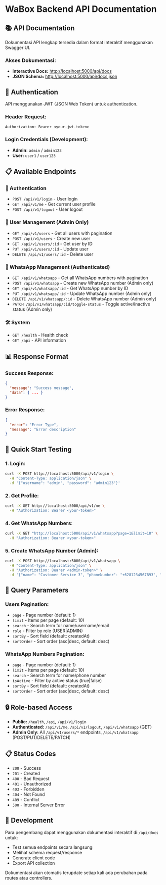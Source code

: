 # WaBox Backend API Documentation

## 📚 **API Documentation**

Dokumentasi API lengkap tersedia dalam format interaktif menggunakan Swagger UI.

### **Akses Dokumentasi:**
- **Interactive Docs:** [http://localhost:5000/api/docs](http://localhost:5000/api/docs)
- **JSON Schema:** [http://localhost:5000/api/docs.json](http://localhost:5000/api/docs.json)

## 🔐 **Authentication**

API menggunakan JWT (JSON Web Token) untuk authentication. 

### **Header Request:**
```
Authorization: Bearer <your-jwt-token>
```

### **Login Credentials (Development):**
- **Admin:** `admin` / `admin123`
- **User:** `user1` / `user123`

## 📋 **Available Endpoints**

### **🔑 Authentication**
- `POST /api/v1/login` - User login
- `GET /api/v1/me` - Get current user profile
- `POST /api/v1/logout` - User logout

### **👥 User Management (Admin Only)**
- `GET /api/v1/users` - Get all users with pagination
- `POST /api/v1/users` - Create new user
- `GET /api/v1/users/:id` - Get user by ID
- `PUT /api/v1/users/:id` - Update user
- `DELETE /api/v1/users/:id` - Delete user

### **📱 WhatsApp Management** (Authenticated)
- `GET /api/v1/whatsapp` - Get all WhatsApp numbers with pagination
- `POST /api/v1/whatsapp` - Create new WhatsApp number (Admin only)
- `GET /api/v1/whatsapp/:id` - Get WhatsApp number by ID
- `PUT /api/v1/whatsapp/:id` - Update WhatsApp number (Admin only)
- `DELETE /api/v1/whatsapp/:id` - Delete WhatsApp number (Admin only)
- `PATCH /api/v1/whatsapp/:id/toggle-status` - Toggle active/inactive status (Admin only)

### **🛠️ System**
- `GET /health` - Health check
- `GET /api` - API information

## 📊 **Response Format**

### **Success Response:**
```json
{
  "message": "Success message",
  "data": { ... }
}
```

### **Error Response:**
```json
{
  "error": "Error Type",
  "message": "Error description"
}
```

## 🚀 **Quick Start Testing**

### **1. Login:**
```bash
curl -X POST http://localhost:5000/api/v1/login \
  -H "Content-Type: application/json" \
  -d '{"username": "admin", "password": "admin123"}'
```

### **2. Get Profile:**
```bash
curl -X GET http://localhost:5000/api/v1/me \
  -H "Authorization: Bearer <your-token>"
```

### **4. Get WhatsApp Numbers:**
```bash
curl -X GET "http://localhost:5000/api/v1/whatsapp?page=1&limit=10" \
  -H "Authorization: Bearer <your-token>"
```

### **5. Create WhatsApp Number (Admin):**
```bash
curl -X POST http://localhost:5000/api/v1/whatsapp \
  -H "Content-Type: application/json" \
  -H "Authorization: Bearer <admin-token>" \
  -d '{"name": "Customer Service 3", "phoneNumber": "+6281234567893", "isActive": true}'
```

## 📝 **Query Parameters**

### **Users Pagination:**
- `page` - Page number (default: 1)
- `limit` - Items per page (default: 10)
- `search` - Search term for name/username/email
- `role` - Filter by role (USER|ADMIN)
- `sortBy` - Sort field (default: createdAt)
- `sortOrder` - Sort order (asc|desc, default: desc)

### **WhatsApp Numbers Pagination:**
- `page` - Page number (default: 1) 
- `limit` - Items per page (default: 10)
- `search` - Search term for name/phone number
- `isActive` - Filter by active status (true|false)
- `sortBy` - Sort field (default: createdAt)
- `sortOrder` - Sort order (asc|desc, default: desc)

## 🔒 **Role-based Access**

- **Public:** `/health`, `/api`, `/api/v1/login`
- **Authenticated:** `/api/v1/me`, `/api/v1/logout`, `/api/v1/whatsapp` (GET)
- **Admin Only:** All `/api/v1/users/*` endpoints, `/api/v1/whatsapp` (POST/PUT/DELETE/PATCH)

## 📋 **Status Codes**

- `200` - Success
- `201` - Created
- `400` - Bad Request
- `401` - Unauthorized
- `403` - Forbidden
- `404` - Not Found
- `409` - Conflict
- `500` - Internal Server Error

## 🔧 **Development**

Para pengembang dapat menggunakan dokumentasi interaktif di `/api/docs` untuk:
- Test semua endpoints secara langsung
- Melihat schema request/response
- Generate client code
- Export API collection

Dokumentasi akan otomatis terupdate setiap kali ada perubahan pada routes atau controllers.

